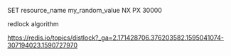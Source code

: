 SET resource_name my_random_value NX PX 30000

redlock algorithm

https://redis.io/topics/distlock?_ga=2.171428706.376203582.1595041074-307194023.1590727970
